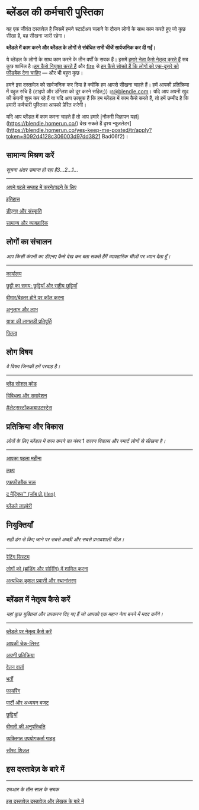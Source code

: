 # ब्लेंडल की कर्मचारी पुस्तिका

यह एक जीवंत दस्तावेज़ है जिसमें हमने स्टार्टअप चलाने के दौरान लोगों के साथ काम करते हुए जो कुछ सीखा है, वह सीखना जारी रहेगा।

**ब्लेंडले में काम करने और ब्लेंडल के लोगों से संबंधित सभी चीजें सार्वजनिक कर दी गईं।**

ये ब्लेंडल के लोगों के साथ काम करने के तीन वर्षों के सबक हैं। इसमें [हमारे नेता कैसे नेतृत्व करते हैं](https://www.notion.so/ecfb7e647136468a9a0a32f1771a8f52?pv) सब कुछ शामिल है।[हम कैसे नियुक्त करते हैं](https://www.notion.so/Hiring-451bbcfe8d9b49438c0633326bb7af0a?pvs=21) और [fire](https://www.notion.so/Firing-5567687a2000496b8412e53cd58eed9d?pvs=21) से [ हम कैसे सोचते हैं कि लोगों को एक-दूसरे को फीडबैक देना चाहिए](https://www.notion.so/our-Feedback-Process-eb64f1de796b4350aeab3bc068e3801f?pvs=21) — और भी बहुत कुछ।

हमने इस दस्तावेज़ को सार्वजनिक कर दिया है क्योंकि हम आपसे सीखना चाहते हैं। हमें आपकी प्रतिक्रिया में बहुत रुचि है (टाइपो और डंग्लिश को दूर करने सहित;))।r@blendle.com। यदि आप अपनी खुद की कंपनी शुरू कर रहे हैं या यदि आप उत्सुक हैं कि हम ब्लेंडल में काम कैसे करते हैं, तो हमें उम्मीद है कि हमारी कर्मचारी पुस्तिका आपको प्रेरित करेगी।

यदि आप ब्लेंडल में काम करना चाहते हैं तो आप हमारे [नौकरी विज्ञापन यहां] (https://blendle.homerun.co/) देख सकते हैं दृश्य न्यूज़लेटर](https://blendle.homerun.co/yes-keep-me-posted/tr/apply?token=8092d4128c306003d97dd3821 Bad06f2)।

## सामान्य मिश्रण करें

*सूचना अंतर समाप्त हो रहा है3...2...1...*

---

[अपने पहले सप्ताह में करने/पढ़ने के लिए](https://www.notion.so/To-Do-Read-in-your-first-week-9ef69b65b63a4ec7b8394ec703856c32?pvs=21)

[इतिहास](https://www.notion.so/History-29b2b8fd36dd48db80dc682119aaefef?pvs=21)

[डीएनए और संस्कृति](https://www.notion.so/DNA-culture-7723839e26124ed2ba3adafe8de0a080?pvs=21)

[सामान्य और व्यावहारिक](https://www.notion.so/general-practical-87085be150824011b79891eb30ca9530?pvs=21)

## लोगों का संचालन

*आप किसी कंपनी का डीएनए कैसे देख कर बता सकते हैंमैं व्यावहारिक चीज़ों पर ध्यान देता हूँ।*

---

[कार्यालय](https://www.notion.so/Office-b014d3d2c62240308865d11bba495322?pvs=21)

[छुट्टी का समय: छुट्टियाँ और राष्ट्रीय छुट्टियाँ](https://www.notion.so/Time-off-holidays-and-national-holidays-bd94b931280a45a6b8eb3f29c2c4b42a?pvs=21)

[बीमार/बेहतर होने पर कॉल करना](https://www.notion.so/Calling-in-sick-better-b82ec184fd544a8e9aa926ac37bb1ab1?pvs=21)

[अनुलाभ और लाभ](https://www.notion.so/Perks-and-benefits-820593b38ebc44209fe35ae553100de6?pvs=21)

[यात्रा की लागतडी प्रतिपूर्ति](https://www.notion.so/Travel-costs-and-reimbursements-e76623c6e0664863a769aeed028954e2?pvs=21)

[पितृत्व](https://www.notion.so/Parenthood-a6d62b65a9d84489a75586a3c542b3f1?pvs=21)

## लोग विषय

*वे विषय जिनकी हमें परवाह है।*

---

[ब्लेंड सोशल कोड](https://www.notion.so/Blendle-Social-Code-685a79c8df154ee09f35b35cc147af6b?pvs=21)

[विविधता और समावेशन](https://www.notion.so/Diversity-and-inclusion-d7f9d3e6b6ef4a1ab8f2c0a7b3ea3eec?pvs=21)

[#लेट्सस्टॉकअबाउटस्ट्रेस](https://www.notion.so/lettalkaboutstress-d46961f6ac98432ab07b5d5afc52c2d0?pvs=21)

## प्रतिक्रिया और विकास

*लोगों के लिए ब्लेंडल में काम करने का नंबर 1 कारण विकास और स्मार्ट लोगों से सीखना है।*

---

[आपका पहला महीना ](https://www.notion.so/Your-1st-month-85909edc55a34f349bbed522c5245a65?pvs=21)

[लक्ष्य](https://www.notion.so/Goals-122bff69bd634c519cd3c6dc01dbc282?pvs=21)

[एफफीडबैक चक्र](https://www.notion.so/Feedback-cycle-5f32358dba874c39be5ca5aa464c310e?pvs=21)

[द मैट्रिक्स™ (जॉब प्रो.)iles)](https://www.notion.so/The-Matrix-job-profiles-da91736ff35545458559eceb0075ed66?pvs=21)

[ब्लेंडले लाइब्रेरी](https://www.notion.so/Blendle-library-f34188e536234c9a8976c9d4602b0be3?pvs=21)

## **नियुक्तियाँ**

*सही ढंग से किए जाने पर सबसे अच्छी और सबसे प्रभावशाली चीज़।*

---

[रेटिंग सिस्टम](https://www.notion.so/Rating-systems-2ba332377459427194acc798e5f8869c?pvs=21)

[लोगों को (ब्रांडिंग और सोर्सिंग) में शामिल करना](https://www.notion.so/Getting-people-in-branding-sourcing-a3277fef078041a881f56556e24f0d8a?pvs=इक्कीस)

[अत्यधिक कुशल प्रवासी और स्थानांतरण](https://www.notion.so/Highly-Skilled-Migrants-and-relocation-84a6576fb27d4a8fae2f73e4eae57d21?pvs=21)

## ब्लेंडल में नेतृत्व कैसे करें

*यहां कुछ युक्तियां और उपकरण दिए गए हैं जो आपको एक महान नेता बनने में मदद करेंगे।*

---

[ब्लेंडले पर नेतृत्व कैसे करें](https://www.notion.so/How-to-lead-at-Blendle-f8c6b1d989d841bb87510fc2ab1ba970?pvs=21)

[आपकी चेक-लिस्ट](https://www.notion.so/Your-check-list-aaca857a846848688da3a37f28682c15?pvs=21)

[अग्रणी प्रतिक्रिया](https://www.notion.so/अग्रणी-प्रतिक्रिया-a1970c9f7b70443d881ca92d4e98be25?pvs=21)

[वेतन वार्ता](https://www.notion.so/Salary-talks-35681ab732c048a9bbdf8c50babe64b5?pvs=21)

[भर्ती ](https://www.notion.so/Hiring-0bdf54d3d25f4c59bfdf3712a5104bbc?pvs=21)

[फायरिंग](https://www.notion.so/Firing-e0da1de62b304751bbd95a681908c7ad?pvs=21)

[पार्टी और अध्ययन बजट](https://www.notion.so/Party-and-study-budget-4e31001531c24d0fa447bbfcd6ccfd3f?pvs=21)

[छुट्टियाँ](https://www.notion.so/Holidays-1529506bb8884f0aa11cc799ced11ed0?पीवीएस=21)

[बीमारी की अनुपस्थिति](https://www.notion.so/Sickness-absence-79a495f601df4004801475ea79b3d198?pvs=21)

[व्यक्तिगत उपयोगकर्ता गाइड](https://www.notion.so/Personal-User-Guide-be2238ccb597412e8a517d40cda7e7d5?pvs=21)

[सॉफ्ट शिज़ल](https://www.notion.so/Soft-shizzle-41255d79fbe84492b153121cd7a2e3e8?pvs=21)

## इस दस्तावेज़ के बारे में

---

*एचआर के तीन साल के सबक*

[इस दस्तावेज़ दस्तावेज़ और लेखक के बारे में](https://www.notion.so/About-this-document-and-the-author-ee1faab1bcae4456b8c62043a8a194सीडी?पीवीएस=21)